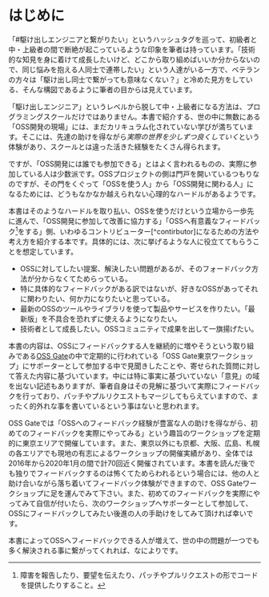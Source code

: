# はじめに

「#駆け出しエンジニアと繋がりたい」というハッシュタグを巡って、初級者と中・上級者の間で断絶が起こっているような印象を筆者は持っています。「技術的な知見を身に着けて成長したいけど、どこから取り組めばいいか分からないので、同じ悩みを抱える人同士で連帯したい」という人達がいる一方で、ベテランの方々は「駆け出し同士で繋がっても意味なくない？」と冷めた見方をしている、そんな構図であるように筆者の目からは見えています。

「駆け出しエンジニア」というレベルから脱して中・上級者になる方法は、プログラミングスクールだけではありません。本書で紹介する、世の中に無数にある「OSS開発の現場」には、まだカリキュラム化されていない学びが満ちています。そこには、先達の助けを得ながら*実際の世界を少しずつ良くしていく*という体験があり、スクールとは違った活きた経験をたくさん得られます。

ですが、「OSS開発には誰でも参加できる」とはよく言われるものの、実際に参加している人は少数派です。OSSプロジェクトの側は門戸を開いているつもりなのですが、その門をくぐって「OSSを使う人」から「OSS開発に関わる人」になるためには、どうもなかなか越えられない心理的なハードルがあるようです。

本書はそのようなハードルを取り払い、OSSを使うだけという立場から一歩先に進んで、「OSS開発に参加して改善に協力する」「OSSへ有意義なフィードバック[^feedback]をする」側、いわゆるコントリビューター[^contirbutor]になるための方法や考え方を紹介する本です。具体的には、次に挙げるような人に役立ててもらうことを想定しています。

[^feedback]: 障害を報告したり、要望を伝えたり、パッチやプルリクエストの形でコードを提供したりすること。
[^contributor]: フィードバックを通じてプロジェクトに協力する人のこと。直訳すると「貢献者」ですが、「貢献」と言うと「滅私奉公」のような仰々しいイメージを持つ人もいるかと思いますので、本書ではカタカナ語でこのように表記することにします。

* OSSに対してしたい提案、解決したい問題があるが、そのフォードバック方法が分からなくてためらっている。
* 特に具体的なフィードバックがある訳ではないが、好きなOSSがあってそれに関わりたい、何か力になりたいと思っている。
* 最新のOSSのツールやライブラリを使って製品やサービスを作りたい。「最新版」を不具合を恐れずに使えるようになりたい。
* 技術者として成長したい。OSSコミュニティで成果を出して一旗揚げたい。

本書の内容は、OSSにフィードバックする人を継続的に増やそうという取り組みである[OSS Gate](https://oss-gate.github.io/)の中で定期的に行われている「OSS Gate東京ワークショップ」にサポーターとして参加する中で見聞きしたことや、寄せられた質問に対して答えた内容に基づいています。中には特に事実に基づいていない「意見」の域を出ない記述もありますが、筆者自身はその見解に基づいて実際にフィードバックを行っており、パッチやプルリクエストもマージしてもらえていますので、まったく的外れな事を書いているという事はないと思われます。

OSS Gateでは「OSSへのフィードバック経験が豊富な人の助けを得ながら、初めてのフィードバックを実際にやってみる」という趣旨のワークショップを定期的に東京エリアで開催しています。また、東京以外にも京都、大阪、広島、札幌の各エリアでも現地の有志によるワークショップの開催実績があり、全体では2016年から2020年1月の間で計70回近く開催されています。本書を読んだ後でも独りでフィードバックするのは怖くてためらわれるという場合には、他の人と助け合いながら落ち着いてフィードバック体験ができますので、OSS Gateワークショップに足を運んでみて下さい。また、初めてのフィードバックを実際にやってみて自信が付いたら、次のワークショップへサポーターとして参加して、OSSにフィードバックしてみたい後進の人の手助けをしてみて頂ければ幸いです。

本書によってOSSへフィードバックできる人が増えて、世の中の問題が一つでも多く解決される事に繋がってくれれば、なによりです。
